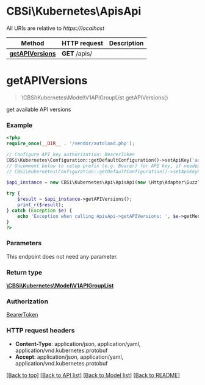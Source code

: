 # CBSi\Kubernetes\ApisApi

All URIs are relative to *https://localhost*

Method | HTTP request | Description
------------- | ------------- | -------------
[**getAPIVersions**](ApisApi.md#getAPIVersions) | **GET** /apis/ | 


# **getAPIVersions**
> \CBSi\Kubernetes\Model\V1APIGroupList getAPIVersions()



get available API versions

### Example
```php
<?php
require_once(__DIR__ . '/vendor/autoload.php');

// Configure API key authorization: BearerToken
CBSi\Kubernetes\Configuration::getDefaultConfiguration()->setApiKey('authorization', 'YOUR_API_KEY');
// Uncomment below to setup prefix (e.g. Bearer) for API key, if needed
// CBSi\Kubernetes\Configuration::getDefaultConfiguration()->setApiKeyPrefix('authorization', 'Bearer');

$api_instance = new CBSi\Kubernetes\Api\ApisApi(new \Http\Adapter\Guzzle6\Client());

try {
    $result = $api_instance->getAPIVersions();
    print_r($result);
} catch (Exception $e) {
    echo 'Exception when calling ApisApi->getAPIVersions: ', $e->getMessage(), PHP_EOL;
}
?>
```

### Parameters
This endpoint does not need any parameter.

### Return type

[**\CBSi\Kubernetes\Model\V1APIGroupList**](../Model/V1APIGroupList.md)

### Authorization

[BearerToken](../../README.md#BearerToken)

### HTTP request headers

 - **Content-Type**: application/json, application/yaml, application/vnd.kubernetes.protobuf
 - **Accept**: application/json, application/yaml, application/vnd.kubernetes.protobuf

[[Back to top]](#) [[Back to API list]](../../README.md#documentation-for-api-endpoints) [[Back to Model list]](../../README.md#documentation-for-models) [[Back to README]](../../README.md)

